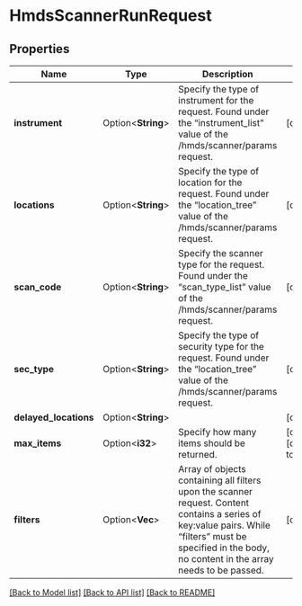 # HmdsScannerRunRequest

## Properties

Name | Type | Description | Notes
------------ | ------------- | ------------- | -------------
**instrument** | Option<**String**> | Specify the type of instrument for the request. Found under the “instrument_list” value of the /hmds/scanner/params request. | [optional]
**locations** | Option<**String**> | Specify the type of location for the request. Found under the “location_tree” value of the /hmds/scanner/params request. | [optional]
**scan_code** | Option<**String**> | Specify the scanner type for the request. Found under the “scan_type_list” value of the /hmds/scanner/params request. | [optional]
**sec_type** | Option<**String**> | Specify the type of security type for the request. Found under the “location_tree” value of the /hmds/scanner/params request. | [optional]
**delayed_locations** | Option<**String**> |  | [optional]
**max_items** | Option<**i32**> | Specify how many items should be returned. | [optional][default to 250]
**filters** | Option<**Vec<String>**> | Array of objects containing all filters upon the scanner request. Content contains a series of key:value pairs. While “filters” must be specified in the body, no content in the array needs to be passed.  | [optional]

[[Back to Model list]](../README.md#documentation-for-models) [[Back to API list]](../README.md#documentation-for-api-endpoints) [[Back to README]](../README.md)
